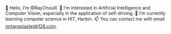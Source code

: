   🤗 Hello, I’m @RayChoulll.
  👀 I’m interested in Artificial Intelligence and Computer Vision, especially in the application of self-driving.
  🚩 I’m currently learning computer science in HIT, Harbin.
  📫 You can contact me with email mrtangxiaolei@126.com.
